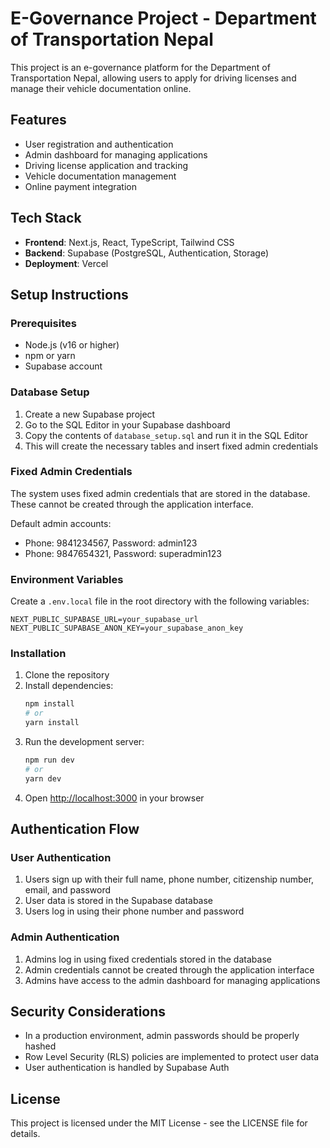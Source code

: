 # E-Governance Project - Department of Transportation Nepal

This project is an e-governance platform for the Department of Transportation Nepal, allowing users to apply for driving licenses and manage their vehicle documentation online.

## Features

- User registration and authentication
- Admin dashboard for managing applications
- Driving license application and tracking
- Vehicle documentation management
- Online payment integration

## Tech Stack

- **Frontend**: Next.js, React, TypeScript, Tailwind CSS
- **Backend**: Supabase (PostgreSQL, Authentication, Storage)
- **Deployment**: Vercel

## Setup Instructions

### Prerequisites

- Node.js (v16 or higher)
- npm or yarn
- Supabase account

### Database Setup

1. Create a new Supabase project
2. Go to the SQL Editor in your Supabase dashboard
3. Copy the contents of `database_setup.sql` and run it in the SQL Editor
4. This will create the necessary tables and insert fixed admin credentials

### Fixed Admin Credentials

The system uses fixed admin credentials that are stored in the database. These cannot be created through the application interface.

Default admin accounts:

- Phone: 9841234567, Password: admin123
- Phone: 9847654321, Password: superadmin123

### Environment Variables

Create a `.env.local` file in the root directory with the following variables:

```
NEXT_PUBLIC_SUPABASE_URL=your_supabase_url
NEXT_PUBLIC_SUPABASE_ANON_KEY=your_supabase_anon_key
```

### Installation

1. Clone the repository
2. Install dependencies:
   ```bash
   npm install
   # or
   yarn install
   ```
3. Run the development server:
   ```bash
   npm run dev
   # or
   yarn dev
   ```
4. Open [http://localhost:3000](http://localhost:3000) in your browser

## Authentication Flow

### User Authentication

1. Users sign up with their full name, phone number, citizenship number, email, and password
2. User data is stored in the Supabase database
3. Users log in using their phone number and password

### Admin Authentication

1. Admins log in using fixed credentials stored in the database
2. Admin credentials cannot be created through the application interface
3. Admins have access to the admin dashboard for managing applications

## Security Considerations

- In a production environment, admin passwords should be properly hashed
- Row Level Security (RLS) policies are implemented to protect user data
- User authentication is handled by Supabase Auth

## License

This project is licensed under the MIT License - see the LICENSE file for details.
